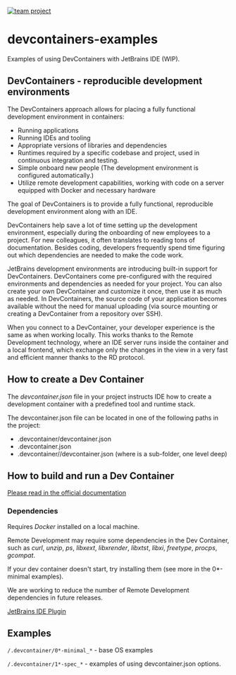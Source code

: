 [![team project](http://jb.gg/badges/team.svg)](https://github.com/JetBrains#jetbrains-on-github)
# devcontainers-examples

Examples of using DevContainers with JetBrains IDE (WIP).

## DevContainers - reproducible development environments
The DevContainers approach allows for placing a fully functional development environment in containers:
- Running applications
- Running IDEs and tooling
- Appropriate versions of libraries and dependencies
- Runtimes required by a specific codebase and project, used in continuous integration and testing.
- Simple onboard new people (The development environment is configured automatically.)
- Utilize remote development capabilities, working with code on a server equipped with Docker and necessary hardware

The goal of DevContainers is to provide a fully functional, reproducible development environment along with an IDE.

DevContainers help save a lot of time setting up the development environment, especially during the onboarding of new employees to a project.
For new colleagues, it often translates to reading tons of documentation.
Besides coding, developers frequently spend time figuring out which dependencies are needed to make the code work.

JetBrains development environments are introducing built-in support for DevContainers.
DevContainers come pre-configured with the required environments and dependencies as needed for your project.
You can also create your own DevContainer and customize it once, then use it as much as needed.
In DevContainers, the source code of your application becomes available without the need for manual uploading
(via source mounting or creating a DevContainer from a repository over SSH).

When you connect to a DevContainer, your developer experience is the same as when working locally.
This works thanks to the Remote Development technology, where an IDE server runs inside the container and a local frontend,
which exchange only the changes in the view in a very fast and efficient manner thanks to the RD protocol.

## How to create a Dev Container
The *devcontainer.json* file in your project instructs IDE how to create a development
container with a predefined tool and runtime stack.

The devcontainer.json file can be located in one of the following paths in the project:</p>
 - .devcontainer/devcontainer.json
 - .devcontainer.json
 - .devcontainer/<folder>/devcontainer.json (where <folder> is a sub-folder, one level deep)

## How to build and run a Dev Container
[Please read in the official documentation](https://www.jetbrains.com/help/idea/connect-to-devcontainer.html#start_from_gateway)

### Dependencies
Requires *Docker* installed on a local machine.

Remote Development may require some dependencies in the Dev Container, such as *curl*, *unzip*, *ps*, *libxext*, *libxrender*, 
*libxtst*, *libxi*, *freetype*, *procps*, *gcompat*.

If your dev container doesn't start, try installing them (see more in the 0*-minimal examples). 

We are working to reduce the number of Remote Development dependencies in future releases.

[JetBrains IDE Plugin](https://plugins.jetbrains.com/plugin/21962-dev-containers)

## Examples

`/.devcontainer/0*-minimal_*` - base OS examples

`/.devcontainer/1*-spec_*` - еxamples of using devcontainer.json options.



